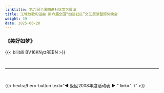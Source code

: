 ```yaml
---
linktitle: 第六届全国四进社区文艺展演
title: 江城放歌和谐曲 第六届全国“四进社区”文艺展演暨颁奖晚会
weight: 39
date: 2025-06-20
---
```


### 《美好如梦》

{{< bilibili BV16KNyzREBN >}}


<br>
<hr>
<br>

{{< hextra/hero-button text="◀ 返回2008年度活动表 ▶ " link="../" >}}